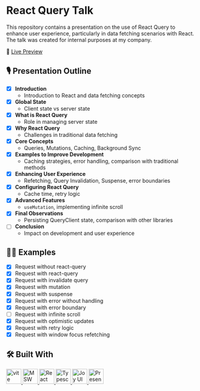 # React Query Talk

This repository contains a presentation on the use of React Query to enhance user experience, particularly in data
fetching scenarios with React. The talk was created for internal purposes at my company.

🔗 [Live Preview](https://toshiuk.github.io/react-query-talk)

## 🎙️ Presentation Outline

- [x] **Introduction**
    - Introduction to React and data fetching concepts
- [x] **Global State**
    - Client state vs server state
- [x] **What is React Query**
    - Role in managing server state
- [x] **Why React Query**
    - Challenges in traditional data fetching
- [x] **Core Concepts**
    - Queries, Mutations, Caching, Background Sync
- [x] **Examples to Improve Development**
    - Caching strategies, error handling, comparison with traditional methods
- [x] **Enhancing User Experience**
    - Refetching, Query Invalidation, Suspense, error boundaries
- [x] **Configuring React Query**
    - Cache time, retry logic
- [x] **Advanced Features**
    - `useMutation`, implementing infinite scroll
- [x] **Final Observations**
    - Persisting QueryClient state, comparison with other libraries
- [ ] **Conclusion**
    - Impact on development and user experience

## 🧑‍💻 Examples

- [x] Request without react-query
- [x] Request with react-query
- [x] Request with invalidate query
- [x] Request with mutation
- [x] Request with suspense
- [x] Request with error without handling
- [x] Request with error boundary
- [ ] Request with infinite scroll
- [x] Request with optimistic updates
- [x] Request with retry logic
- [x] Request with window focus refetching

## 🛠️ Built With

<p align="left">
    <a href="https://vitejs.dev" target="_blank" rel="noreferrer">
        <img src="https://main.vitejs.dev/logo.svg" alt="vite logo" width="40" height="40"/>
    </a>
    <a href="https://mswjs.io/" target="_blank" rel="noreferrer">
        <img src="https://mswjs.io/_astro/msw.0b63bcd8.svg" alt="MSW logo" width="40" height="40"/>
    </a>
    <a href="https://reactjs.org/" target="_blank" rel="noreferrer">
        <img src="https://encrypted-tbn0.gstatic.com/images?q=tbn:ANd9GcSCRKguaNZrVn6-NK9Ir6VdZf7PoRwLStgLLgsoSMq9ZA&s" alt="React logo" width="40" height="40"/>
    </a>
    <a href="https://www.typescriptlang.org/" target="_blank" rel="noreferrer">
        <img src="https://cdn.worldvectorlogo.com/logos/typescript-2.svg" alt="Typescript logo" width="40" height="40"/>
    </a>
    <a href="https://mui.com/joy-ui/getting-started/" target="_blank" rel="noreferrer">
        <img src="https://mui.com/static/logo.png" alt="Joy UI logo" width="40" height="40"/>
    </a>
    <a href="https://ernestteluk.github.io/presentify" target="_blank" rel="noreferrer">
        <img src="https://ernestteluk.github.io/presentify/img/logo.svg" alt="Presentify logo" width="40" height="40"/>
    </a>
</p>
